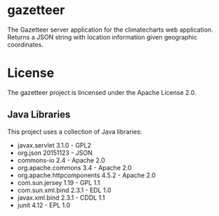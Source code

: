 # gazetteer
The Gazetteer server application for the climatecharts web application. Returns a JSON string with location information given geographic coordinates.


# License

The gazetteer project is lincensed under the Apache License 2.0.

## Java Libraries

This project uses a collection of Java libraries:

* javax.servlet 3.1.0 - GPL2
* org.json 20151123 - JSON
* commons-io 2.4 - Apache 2.0
* org.apache.commons 3.4 - Apache 2.0
* org.apache.httpcomponents 4.5.2 - Apache 2.0
* com.sun.jersey 1.19 - GPL 1.1
* com.sun.xml.bind 2.3.1 - EDL 1.0
* javax.xml.bind 2.3.1 - CDDL 1.1
* junit 4.12 - EPL 1.0
